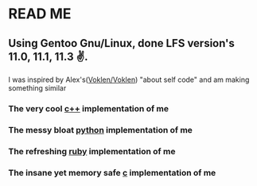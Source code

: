 # READ ME
Using Gentoo Gnu/Linux, done LFS version's 11.0, 11.1, 11.3 ✌️.
-
I was inspired by Alex's([Voklen/Voklen](https://github.com/Voklen/Voklen)) "about self code" and am making something similar

### The very cool [c++](me.cpp) implementation of me
### The messy bloat [python](me.py) implementation of me
### The refreshing [ruby](me.rb) implementation of me
### The insane yet memory safe [c](bella.c) implementation of me